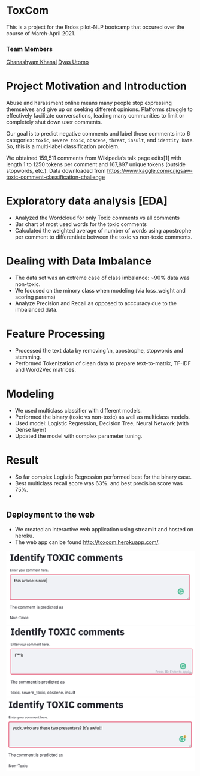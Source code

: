 # ToxCom

This is a project for the Erdos pilot-NLP bootcamp that occured over the course of March-April 2021.

### Team Members
[Ghanashyam Khanal](https://www.linkedin.com/in/ghanashyam-khanal/)
[Dyas Utomo](https://www.linkedin.com/in/dyasutomo/)


# Project Motivation and Introduction
 
Abuse and harassment online means many people stop expressing themselves and give up on seeking different opinions. Platforms struggle to effectively facilitate conversations, leading many communities to limit or completely shut down user comments.

Our goal is to predict negative comments and label those comments into 6 categories: `toxic`, `severe toxic`, `obscene`, `threat`, `insult`, and `identity hate`. So, this is a multi-label classification problem.

We obtained 159,511 comments from Wikipedia’s talk page edits[1] with length 1 to 1250 tokens per comment and 167,897 unique tokens (outside stopwords, etc.). Data downloaded from https://www.kaggle.com/c/jigsaw-toxic-comment-classification-challenge


# Exploratory data analysis [EDA]
- Analyzed the Wordcloud for only Toxic comments vs all comments
- Bar chart of most used  words for the toxic comments
- Calculated the weighted average of number of words using apostrophe per comment to differentiate between the toxic vs non-toxic comments.


# Dealing with Data Imbalance
- The data set was an extreme case of class imbalance: ~90% data was non-toxic. 
- We focused on the minory class when modeling (via loss\_weight and scoring params)
- Analyze Precision and Recall as opposed to acccuracy due to the imbalanced data.

# Feature Processing
- Processed the text data by removing \n, apostrophe, stopwords and stemming.
- Performed Tokenization of clean data to prepare text-to-matrix, TF-IDF and Word2Vec matrices.

# Modeling
- We used multiclass classifier with different models.
- Performed the binary (toxic vs non-toxic) as well as multiclass models.
- Used model: Logistic Regression, Decision Tree, Neural Network (with Dense layer)
- Updated the model with complex parameter tuning.

# Result
- So far complex Logistic Regression performed best for the binary case.
- Best multiclass recall score was 63%. and best precision score was 75%.
-

## Deployment to the web
- We created an interactive web application using streamlit and hosted on heroku.
- The web app can be found http://toxcom.herokuapp.com/.

![Non-toxic comment](images/non-toxic.png)
![Intermediate comment](images/intermediate.png)
![Toxic comment](images/toxic.png)


